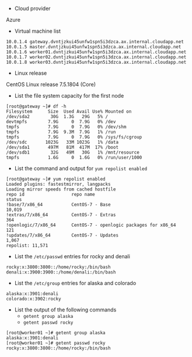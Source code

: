 * Cloud provider 

Azure

* Virtual machine list
```
10.0.1.4 gateway.dvntjzkui45unfw1spn5i3dzca.ax.internal.cloudapp.net
10.0.1.5 master.dvntjzkui45unfw1spn5i3dzca.ax.internal.cloudapp.net
10.0.1.6 worker01.dvntjzkui45unfw1spn5i3dzca.ax.internal.cloudapp.net
10.0.1.7 worker02.dvntjzkui45unfw1spn5i3dzca.ax.internal.cloudapp.net
10.0.1.8 worker03.dvntjzkui45unfw1spn5i3dzca.ax.internal.cloudapp.net
```
* Linux release 

CentOS Linux release 7.5.1804 (Core)

* List the file system capacity for the first node
```
[root@gateway ~]# df -h
Filesystem      Size  Used Avail Use% Mounted on
/dev/sda2        30G  1.3G   29G   5% /
devtmpfs        7.9G     0  7.9G   0% /dev
tmpfs           7.9G     0  7.9G   0% /dev/shm
tmpfs           7.9G  9.3M  7.9G   1% /run
tmpfs           7.9G     0  7.9G   0% /sys/fs/cgroup
/dev/sdc       1023G   33M 1023G   1% /data
/dev/sda1       497M   81M  417M  17% /boot
/dev/sdb1        32G   49M   30G   1% /mnt/resource
tmpfs           1.6G     0  1.6G   0% /run/user/1000
```
* List the command and output for `yum repolist enabled`
```
[root@gateway ~]# yum repolist enabled
Loaded plugins: fastestmirror, langpacks
Loading mirror speeds from cached hostfile
repo id                  repo name                                      status
!base/7/x86_64           CentOS-7 - Base                                10,019
!extras/7/x86_64         CentOS-7 - Extras                                 364
!openlogic/7/x86_64      CentOS-7 - openlogic packages for x86_64          121
!updates/7/x86_64        CentOS-7 - Updates                              1,067
repolist: 11,571
```
* List the `/etc/passwd` entries for rocky and denali
```
rocky:x:3800:3800::/home/rocky:/bin/bash
denali:x:3900:3900::/home/denali:/bin/bash
```
* List the `/etc/group` entries for alaska and colorado
```
alaska:x:3901:denali
colorado:x:3902:rocky
```
* List the output of the following commands
  * `getent group alaska`
  * `getent passwd rocky`
```
[root@worker01 ~]# getent group alaska
alaska:x:3901:denali
[root@worker01 ~]# getent passwd rocky
rocky:x:3800:3800::/home/rocky:/bin/bash
```


